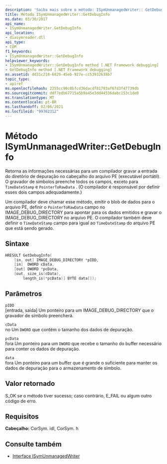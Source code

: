 ```yaml
---
description: 'Saiba mais sobre o método: ISymUnmanagedWriter:: GetDebugInfo'
title: Método ISymUnmanagedWriter::GetDebugInfo
ms.date: 03/30/2017
api_name:
- ISymUnmanagedWriter.GetDebugInfo
api_location:
- diasymreader.dll
api_type:
- COM
f1_keywords:
- ISymUnmanagedWriter::GetDebugInfo
helpviewer_keywords:
- ISymUnmanagedWriter::GetDebugInfo method [.NET Framework debugging]
- GetDebugInfo method [.NET Framework debugging]
ms.assetid: dd31c210-6829-45eb-927e-cc53932638b7
topic_type:
- apiref
ms.openlocfilehash: 2255cc90c0bfcd36dacdf81703af67d3f47739db
ms.sourcegitcommit: ddf7edb67715a5b9a45e3dd44536dabc153c1de0
ms.translationtype: MT
ms.contentlocale: pt-BR
ms.lasthandoff: 02/06/2021
ms.locfileid: "99762312"
---
```

# <a name="isymunmanagedwritergetdebuginfo-method"></a>Método ISymUnmanagedWriter::GetDebugInfo

Retorna as informações necessárias para um compilador gravar a entrada do diretório de depuração no cabeçalho do arquivo PE (executável portátil). O gravador de símbolos preenche todos os campos, exceto para `TimeDateStamp` e `PointerToRawData` . (O compilador é responsável por definir esses dois campos adequadamente.)  
  
 Um compilador deve chamar esse método, emitir o blob de dados para o arquivo PE, definir o `PointerToRawData` campo no IMAGE_DEBUG_DIRECTORY para apontar para os dados emitidos e gravar o IMAGE_DEBUG_DIRECTORY no arquivo PE. O compilador também deve definir o `TimeDateStamp` campo para igual ao `TimeDateStamp` do arquivo PE que está sendo gerado.  
  
## <a name="syntax"></a>Sintaxe  
  
```cpp  
HRESULT GetDebugInfo(  
    [in, out] IMAGE_DEBUG_DIRECTORY *pIDD,  
    [in]  DWORD cData,  
    [out] DWORD *pcData,  
    [out, size_is(cData),  
        length_is(*pcData)] BYTE data[]);  
```  
  
## <a name="parameters"></a>Parâmetros  

 `pIDD`  
 [entrada, saída] Um ponteiro para um IMAGE_DEBUG_DIRECTORY que o gravador de símbolo preencherá.  
  
 `cData`  
 no Um `DWORD` que contém o tamanho dos dados de depuração.  
  
 `pcData`  
 fora Um ponteiro para um `DWORD` que recebe o tamanho do buffer necessário para conter os dados de depuração.  
  
 `data`  
 fora Um ponteiro para um buffer que é grande o suficiente para manter os dados de depuração para o armazenamento de símbolo.  
  
## <a name="return-value"></a>Valor retornado  

 S_OK se o método tiver sucesso; caso contrário, E_FAIL ou algum outro código de erro.  
  
## <a name="requirements"></a>Requisitos  

 **Cabeçalho:** CorSym. idl, CorSym. h  
  
## <a name="see-also"></a>Consulte também

- [Interface ISymUnmanagedWriter](isymunmanagedwriter-interface.md)
